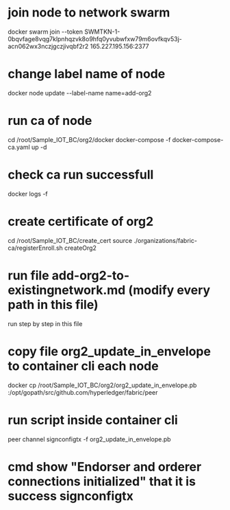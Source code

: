 # join node to network swarm
docker swarm join --token SWMTKN-1-0bqvfage8vqg7klpnhqzvk8o9hfq0yvubwfxw79m6ovfkqv53j-acn062wx3nczjgczjivqbf2r2 165.227.195.156:2377

# change label name of node 
docker node update --label-name name=add-org2 <id of node>

# run ca of node
cd /root/Sample_IOT_BC/org2/docker
docker-compose -f docker-compose-ca.yaml up -d

# check ca run successfull
docker logs <container id of ca> -f

# create certificate of org2
cd /root/Sample_IOT_BC/create_cert
source ./organizations/fabric-ca/registerEnroll.sh 
createOrg2

# run file add-org2-to-existingnetwork.md (modify every path in this file)
run step by step in this file

# copy file org2_update_in_envelope to container cli each node
docker cp /root/Sample_IOT_BC/org2/org2_update_in_envelope.pb <container id>:/opt/gopath/src/github.com/hyperledger/fabric/peer

# run script inside container cli
peer channel signconfigtx -f org2_update_in_envelope.pb

# cmd show "Endorser and orderer connections initialized" that it is success signconfigtx
